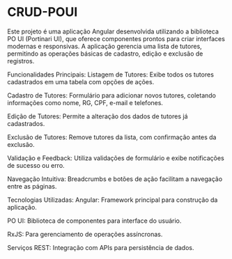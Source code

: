 # CRUD-POUI

Este projeto é uma aplicação Angular desenvolvida utilizando a biblioteca PO UI (Portinari UI), que oferece componentes prontos para criar interfaces modernas e responsivas. A aplicação gerencia uma lista de tutores, permitindo as operações básicas de cadastro, edição e exclusão de registros.

Funcionalidades Principais:
Listagem de Tutores: Exibe todos os tutores cadastrados em uma tabela com opções de ações.

Cadastro de Tutores: Formulário para adicionar novos tutores, coletando informações como nome, RG, CPF, e-mail e telefones.

Edição de Tutores: Permite a alteração dos dados de tutores já cadastrados.

Exclusão de Tutores: Remove tutores da lista, com confirmação antes da exclusão.

Validação e Feedback: Utiliza validações de formulário e exibe notificações de sucesso ou erro.

Navegação Intuitiva: Breadcrumbs e botões de ação facilitam a navegação entre as páginas.

Tecnologias Utilizadas:
Angular: Framework principal para construção da aplicação.

PO UI: Biblioteca de componentes para interface do usuário.

RxJS: Para gerenciamento de operações assíncronas.

Serviços REST: Integração com APIs para persistência de dados.

